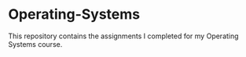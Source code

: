# Operating-Systems
This repository contains the assignments I completed for my Operating Systems course.

